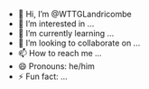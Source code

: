 - 👋 Hi, I’m @WTTGLandricombe
- 👀 I’m interested in ...
- 🌱 I’m currently learning ...
- 💞️ I’m looking to collaborate on ...
- 📫 How to reach me ...
- 😄 Pronouns: he/him
- ⚡ Fun fact: ...

<!---
WTTGLandricombe/WTTGLandricombe is a ✨ special ✨ repository because its `README.md` (this file) appears on your GitHub profile.
You can click the Preview link to take a look at your changes.
--->
